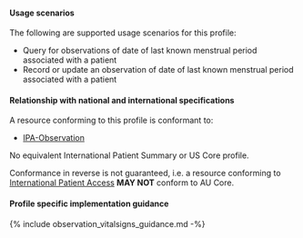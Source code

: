 #### Usage scenarios

The following are supported usage scenarios for this profile:

- Query for observations of date of last known menstrual period associated with a patient
- Record or update an observation of date of last known menstrual period associated with a patient


#### Relationship with national and international specifications

A resource conforming to this profile is conformant to:
- [IPA-Observation](https://build.fhir.org/ig/HL7/fhir-ipa/StructureDefinition-ipa-observation.html)

No equivalent International Patient Summary or US Core profile.

Conformance in reverse is not guaranteed, i.e. a resource conforming to [International Patient Access](https://build.fhir.org/ig/HL7/fhir-ipa) **MAY NOT** conform to AU Core.


#### Profile specific implementation guidance
{% include observation_vitalsigns_guidance.md -%}




